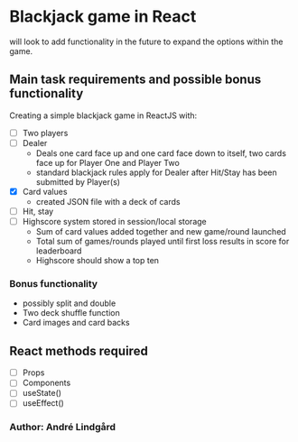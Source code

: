 # Blackjack game in React

will look to add functionality in the future to expand the options within the game.

## Main task requirements and possible bonus functionality

Creating a simple blackjack game in ReactJS with:

- [ ] Two players
- [ ] Dealer
  - Deals one card face up and one card face down to itself, two cards face up for Player One and Player Two
  - standard blackjack rules apply for Dealer after Hit/Stay has been submitted by Player(s)
- [x] Card values
  - created JSON file with a deck of cards
- [ ] Hit, stay
- [ ] Highscore system stored in session/local storage
  - Sum of card values added together and new game/round launched
  - Total sum of games/rounds played until first loss results in score for leaderboard
  - Highscore should show a top ten

### Bonus functionality

- possibly split and double
- Two deck shuffle function
- Card images and card backs

## React methods required

- [ ] Props
- [ ] Components
- [ ] useState()
- [ ] useEffect()

### Author: André Lindgård
